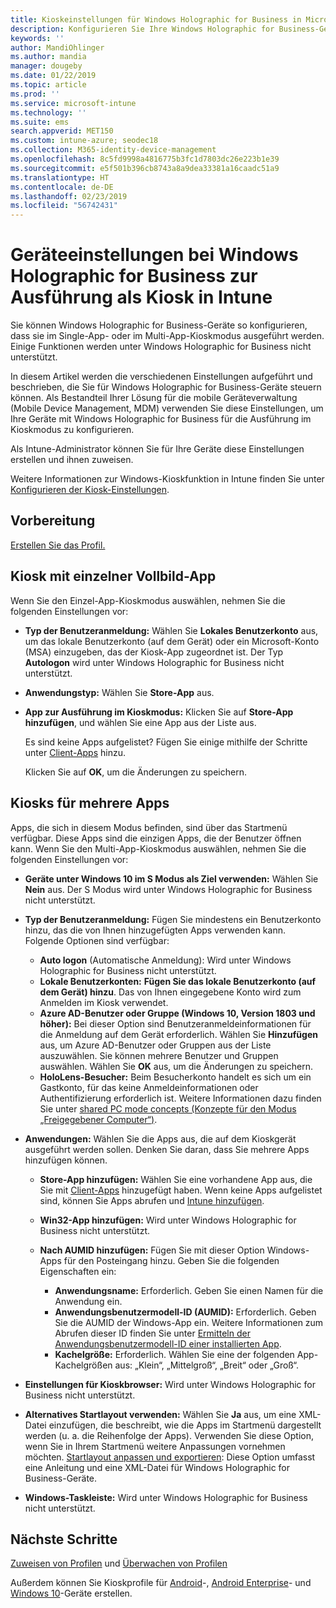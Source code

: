 ```yaml
---
title: Kioskeinstellungen für Windows Holographic for Business in Microsoft Intune – Azure | Microsoft-Dokumentation
description: Konfigurieren Sie Ihre Windows Holographic for Business-Geräte als Kiosks mit einer App oder mehreren Apps, und passen Sie das Startmenü an, fügen Sie Apps hinzu, zeigen Sie die Taskleiste an und konfigurieren Sie einen Webbrowser in Microsoft Intune.
keywords: ''
author: MandiOhlinger
ms.author: mandia
manager: dougeby
ms.date: 01/22/2019
ms.topic: article
ms.prod: ''
ms.service: microsoft-intune
ms.technology: ''
ms.suite: ems
search.appverid: MET150
ms.custom: intune-azure; seodec18
ms.collection: M365-identity-device-management
ms.openlocfilehash: 8c5fd9998a4816775b3fc1d7803dc26e223b1e39
ms.sourcegitcommit: e5f501b396cb8743a8a9dea33381a16caadc51a9
ms.translationtype: HT
ms.contentlocale: de-DE
ms.lasthandoff: 02/23/2019
ms.locfileid: "56742431"
---
```

# <a name="windows-holographic-for-business-device-settings-to-run-as-a-kiosk-in-intune"></a>Geräteeinstellungen bei Windows Holographic for Business zur Ausführung als Kiosk in Intune

Sie können Windows Holographic for Business-Geräte so konfigurieren, dass sie im Single-App- oder im Multi-App-Kioskmodus ausgeführt werden. Einige Funktionen werden unter Windows Holographic for Business nicht unterstützt.

In diesem Artikel werden die verschiedenen Einstellungen aufgeführt und beschrieben, die Sie für Windows Holographic for Business-Geräte steuern können. Als Bestandteil Ihrer Lösung für die mobile Geräteverwaltung (Mobile Device Management, MDM) verwenden Sie diese Einstellungen, um Ihre Geräte mit Windows Holographic for Business für die Ausführung im Kioskmodus zu konfigurieren.

Als Intune-Administrator können Sie für Ihre Geräte diese Einstellungen erstellen und ihnen zuweisen.

Weitere Informationen zur Windows-Kioskfunktion in Intune finden Sie unter [Konfigurieren der Kiosk-Einstellungen](kiosk-settings.md).

## <a name="before-you-begin"></a>Vorbereitung

[Erstellen Sie das Profil.](kiosk-settings.md#create-the-profile)

## <a name="single-full-screen-app-kiosks"></a>Kiosk mit einzelner Vollbild-App

Wenn Sie den Einzel-App-Kioskmodus auswählen, nehmen Sie die folgenden Einstellungen vor:

- **Typ der Benutzeranmeldung:** Wählen Sie **Lokales Benutzerkonto** aus, um das lokale Benutzerkonto (auf dem Gerät) oder ein Microsoft-Konto (MSA) einzugeben, das der Kiosk-App zugeordnet ist. Der Typ **Autologon** wird unter Windows Holographic for Business nicht unterstützt.

- **Anwendungstyp:** Wählen Sie **Store-App** aus.

- **App zur Ausführung im Kioskmodus:** Klicken Sie auf **Store-App hinzufügen**, und wählen Sie eine App aus der Liste aus.

    Es sind keine Apps aufgelistet? Fügen Sie einige mithilfe der Schritte unter [Client-Apps](apps-add.md) hinzu.

    Klicken Sie auf **OK**, um die Änderungen zu speichern.

## <a name="multi-app-kiosks"></a>Kiosks für mehrere Apps

Apps, die sich in diesem Modus befinden, sind über das Startmenü verfügbar. Diese Apps sind die einzigen Apps, die der Benutzer öffnen kann. Wenn Sie den Multi-App-Kioskmodus auswählen, nehmen Sie die folgenden Einstellungen vor:

- **Geräte unter Windows 10 im S Modus als Ziel verwenden:** Wählen Sie **Nein** aus. Der S Modus wird unter Windows Holographic for Business nicht unterstützt.

- **Typ der Benutzeranmeldung:** Fügen Sie mindestens ein Benutzerkonto hinzu, das die von Ihnen hinzugefügten Apps verwenden kann. Folgende Optionen sind verfügbar: 

  - **Auto logon** (Automatische Anmeldung): Wird unter Windows Holographic for Business nicht unterstützt.
  - **Lokale Benutzerkonten:** **Fügen Sie das lokale Benutzerkonto (auf dem Gerät) hinzu**. Das von Ihnen eingegebene Konto wird zum Anmelden im Kiosk verwendet.
  - **Azure AD-Benutzer oder Gruppe (Windows 10, Version 1803 und höher):** Bei dieser Option sind Benutzeranmeldeinformationen für die Anmeldung auf dem Gerät erforderlich. Wählen Sie **Hinzufügen** aus, um Azure AD-Benutzer oder Gruppen aus der Liste auszuwählen. Sie können mehrere Benutzer und Gruppen auswählen. Wählen Sie **OK** aus, um die Änderungen zu speichern.
  - **HoloLens-Besucher:** Beim Besucherkonto handelt es sich um ein Gastkonto, für das keine Anmeldeinformationen oder Authentifizierung erforderlich ist. Weitere Informationen dazu finden Sie unter [shared PC mode concepts (Konzepte für den Modus „Freigegebener Computer“)](https://docs.microsoft.com/windows/configuration/set-up-shared-or-guest-pc#shared-pc-mode-concepts).

- **Anwendungen:** Wählen Sie die Apps aus, die auf dem Kioskgerät ausgeführt werden sollen. Denken Sie daran, dass Sie mehrere Apps hinzufügen können.

  - **Store-App hinzufügen:** Wählen Sie eine vorhandene App aus, die Sie mit [Client-Apps](apps-add.md) hinzugefügt haben. Wenn keine Apps aufgelistet sind, können Sie Apps abrufen und [Intune hinzufügen](store-apps-windows.md).
  - **Win32-App hinzufügen:** Wird unter Windows Holographic for Business nicht unterstützt.
  - **Nach AUMID hinzufügen:** Fügen Sie mit dieser Option Windows-Apps für den Posteingang hinzu. Geben Sie die folgenden Eigenschaften ein: 

    - **Anwendungsname:** Erforderlich. Geben Sie einen Namen für die Anwendung ein.
    - **Anwendungsbenutzermodell-ID (AUMID):** Erforderlich. Geben Sie die AUMID der Windows-App ein. Weitere Informationen zum Abrufen dieser ID finden Sie unter [Ermitteln der Anwendungsbenutzermodell-ID einer installierten App](https://docs.microsoft.com/windows-hardware/customize/enterprise/find-the-application-user-model-id-of-an-installed-app).
    - **Kachelgröße:** Erforderlich. Wählen Sie eine der folgenden App-Kachelgrößen aus: „Klein“, „Mittelgroß“, „Breit“ oder „Groß“.

- **Einstellungen für Kioskbrowser:** Wird unter Windows Holographic for Business nicht unterstützt.

- **Alternatives Startlayout verwenden:** Wählen Sie **Ja** aus, um eine XML-Datei einzufügen, die beschreibt, wie die Apps im Startmenü dargestellt werden (u. a. die Reihenfolge der Apps). Verwenden Sie diese Option, wenn Sie in Ihrem Startmenü weitere Anpassungen vornehmen möchten. [Startlayout anpassen und exportieren](https://docs.microsoft.com/hololens/hololens-kiosk#start-layout-for-hololens): Diese Option umfasst eine Anleitung und eine XML-Datei für Windows Holographic for Business-Geräte.

- **Windows-Taskleiste:** Wird unter Windows Holographic for Business nicht unterstützt.

## <a name="next-steps"></a>Nächste Schritte

[Zuweisen von Profilen](device-profile-assign.md) und [Überwachen von Profilen](device-profile-monitor.md)

Außerdem können Sie Kioskprofile für [Android](device-restrictions-android.md#kiosk)-, [Android Enterprise](device-restrictions-android-for-work.md#dedicated-device-settings)- und [Windows 10](kiosk-settings-windows.md)-Geräte erstellen.
